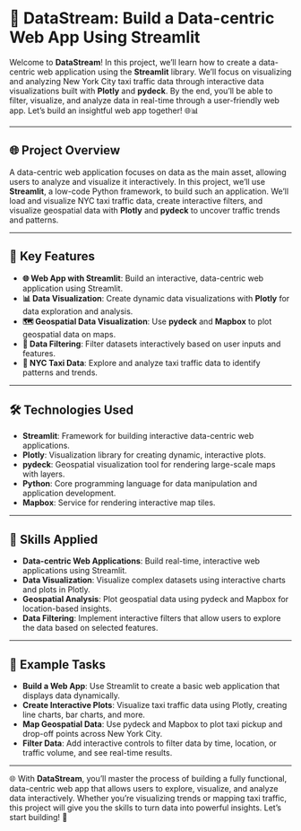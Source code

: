 # 🚖 DataStream: Build a Data-centric Web App Using Streamlit

Welcome to **DataStream**! In this project, we’ll learn how to create a data-centric web application using the **Streamlit** library. We’ll focus on visualizing and analyzing New York City taxi traffic data through interactive data visualizations built with **Plotly** and **pydeck**. By the end, you’ll be able to filter, visualize, and analyze data in real-time through a user-friendly web app. Let’s build an insightful web app together! 🌐📊

---

## 🌐 Project Overview

A data-centric web application focuses on data as the main asset, allowing users to analyze and visualize it interactively. In this project, we’ll use **Streamlit**, a low-code Python framework, to build such an application. We’ll load and visualize NYC taxi traffic data, create interactive filters, and visualize geospatial data with **Plotly** and **pydeck** to uncover traffic trends and patterns.

---

## 🔑 Key Features

- **🌐 Web App with Streamlit**: Build an interactive, data-centric web application using Streamlit.
- **📊 Data Visualization**: Create dynamic data visualizations with **Plotly** for data exploration and analysis.
- **🗺️ Geospatial Data Visualization**: Use **pydeck** and **Mapbox** to plot geospatial data on maps.
- **🔎 Data Filtering**: Filter datasets interactively based on user inputs and features.
- **🚖 NYC Taxi Data**: Explore and analyze taxi traffic data to identify patterns and trends.

---

## 🛠 Technologies Used

- **Streamlit**: Framework for building interactive data-centric web applications.
- **Plotly**: Visualization library for creating dynamic, interactive plots.
- **pydeck**: Geospatial visualization tool for rendering large-scale maps with layers.
- **Python**: Core programming language for data manipulation and application development.
- **Mapbox**: Service for rendering interactive map tiles.

---

## 🤖 Skills Applied

- **Data-centric Web Applications**: Build real-time, interactive web applications using Streamlit.
- **Data Visualization**: Visualize complex datasets using interactive charts and plots in Plotly.
- **Geospatial Analysis**: Plot geospatial data using pydeck and Mapbox for location-based insights.
- **Data Filtering**: Implement interactive filters that allow users to explore the data based on selected features.

---

## 📝 Example Tasks

- **Build a Web App**: Use Streamlit to create a basic web application that displays data dynamically.
- **Create Interactive Plots**: Visualize taxi traffic data using Plotly, creating line charts, bar charts, and more.
- **Map Geospatial Data**: Use pydeck and Mapbox to plot taxi pickup and drop-off points across New York City.
- **Filter Data**: Add interactive controls to filter data by time, location, or traffic volume, and see real-time results.

---

🌐 With **DataStream**, you’ll master the process of building a fully functional, data-centric web app that allows users to explore, visualize, and analyze data interactively. Whether you’re visualizing trends or mapping taxi traffic, this project will give you the skills to turn data into powerful insights. Let’s start building! 🚀
